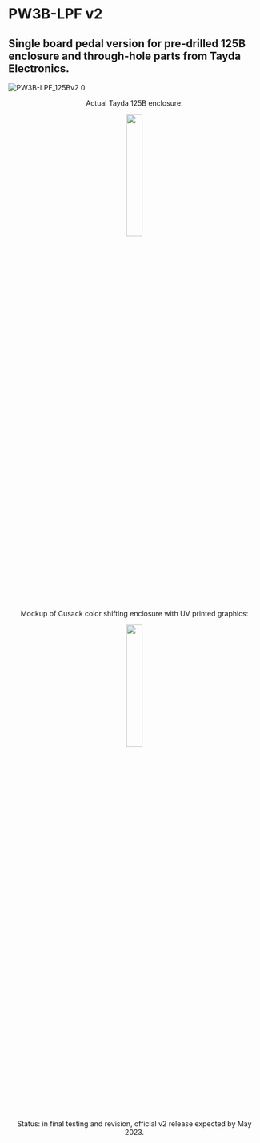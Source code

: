# PW3B-LPF v2

## Single board pedal version for pre-drilled 125B enclosure and through-hole parts from Tayda Electronics. 

![PW3B-LPF_125Bv2 0](https://user-images.githubusercontent.com/127763821/236601726-9e8c5d7c-8f36-4def-ade9-52ce26b6f0b4.png)


<p align="center" width="100%">
Actual Tayda 125B enclosure:  </br>
    </p>

<p align="center" width="100%">
    <img width="25%" src="https://user-images.githubusercontent.com/127763821/230925146-7342877b-b596-48cb-9574-d2ad54d94166.jpg">
</p>

<p align="center" width="100%">
Mockup of Cusack color shifting enclosure with UV printed graphics:  </br>
    </p>

<p align="center" width="100%">
    <img width="25%" src="https://user-images.githubusercontent.com/127763821/233392008-b8475fd8-c45c-4608-b7e8-bb800fb1b08b.PNG">
</p>

<p align="center" width="100%">
Status: in final testing and revision, official v2 release expected by May 2023. </br>
    </p>
